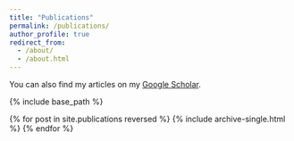 ```yaml
---
title: "Publications"
permalink: /publications/
author_profile: true
redirect_from: 
  - /about/
  - /about.html
---
```


You can also find my articles on my [Google Scholar](https://scholar.google.com/citations?user=GiwTbZIAAAAJ&hl=en).

{% include base_path %}

{% for post in site.publications reversed %}
  {% include archive-single.html %}
{% endfor %}
